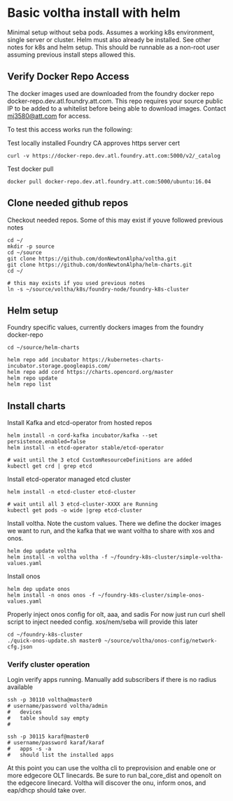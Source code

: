 # Basic voltha install with helm

Minimal setup without seba pods.  Assumes a working k8s environment, single server or cluster.  Helm must also already be installed.  See other notes for k8s and helm setup.
This should be runnable as a non-root user assuming previous install steps allowed this.


## Verify Docker Repo Access

The docker images used are downloaded from the foundry docker repo docker-repo.dev.atl.foundry.att.com.   This repo requires your source public IP to be added to a whitelist before being able to download images.   Contact mj3580@att.com for access.


To test this access works run the following:

Test locally installed Foundry CA approves https server cert
```
curl -v https://docker-repo.dev.atl.foundry.att.com:5000/v2/_catalog
```

Test docker pull
```
docker pull docker-repo.dev.atl.foundry.att.com:5000/ubuntu:16.04
```


## Clone needed github repos

Checkout needed repos.  Some of this may exist if youve followed previous notes
```
cd ~/
mkdir -p source
cd ~/source
git clone https://github.com/donNewtonAlpha/voltha.git
git clone https://github.com/donNewtonAlpha/helm-charts.git
cd ~/

# this may exists if you used previous notes
ln -s ~/source/voltha/k8s/foundry-node/foundry-k8s-cluster
```


## Helm setup 

Foundry specific values, currently dockers images from the foundry docker-repo
```
cd ~/source/helm-charts

helm repo add incubator https://kubernetes-charts-incubator.storage.googleapis.com/
helm repo add cord https://charts.opencord.org/master
helm repo update
helm repo list
```


## Install charts

Install Kafka and etcd-operator from hosted repos
```
helm install -n cord-kafka incubator/kafka --set persistence.enabled=false
helm install -n etcd-operator stable/etcd-operator

# wait until the 3 etcd CustomResourceDefinitions are added
kubectl get crd | grep etcd
```


Install etcd-operator managed etcd cluster
```
helm install -n etcd-cluster etcd-cluster

# wait until all 3 etcd-cluster-XXXX are Running
kubectl get pods -o wide |grep etcd-cluster
```


Install voltha.  Note the custom values.  There we define the docker images we want to run, and the kafka that we want voltha to share with xos and onos.
```
helm dep update voltha
helm install -n voltha voltha -f ~/foundry-k8s-cluster/simple-voltha-values.yaml
```


Install onos
```
helm dep update onos
helm install -n onos onos -f ~/foundry-k8s-cluster/simple-onos-values.yaml
```


Properly inject onos config for olt, aaa, and sadis
For now just run curl shell script to inject needed config.  xos/nem/seba will provide this later
```
cd ~/foundry-k8s-cluster
./quick-onos-update.sh master0 ~/source/voltha/onos-config/network-cfg.json
```


### Verify cluster operation

Login verify apps running.  Manually add subscribers if there is no radius available
```
ssh -p 30110 voltha@master0
# username/password voltha/admin
#   devices 
#   table should say empty
#

ssh -p 30115 karaf@master0
# username/password karaf/karaf
#   apps -s -a
#   should list the installed apps
```

At this point you can use the voltha cli to preprovision and enable one or more edgecore OLT linecards.  Be sure to run bal_core_dist and openolt on the edgecore linecard.  Voltha will discover the onu, inform onos, and eap/dhcp should take over.


